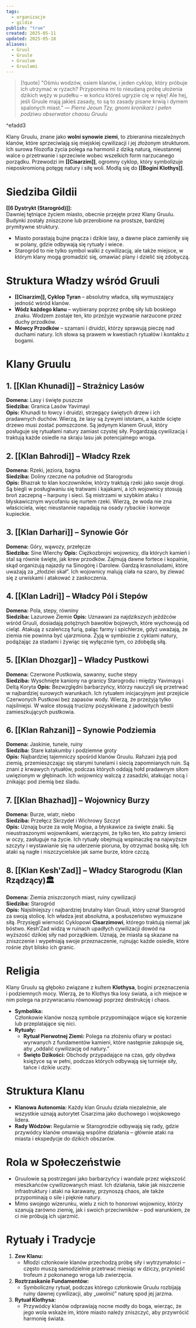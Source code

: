 ```yaml
---
tags:
  - organizacje
  - gildie
publish: "true"
created: 2025-05-11
updated: 2025-05-18
aliases:
  - Gruul
  - Gruule
  - Gruulom
  - Gruulami
---
```

> [!quote] "Ośmiu wodzów, osiem klanów, i jeden cyklop, który próbuje ich utrzymać w ryzach? Przypomina mi to nieudaną próbę ułożenia dzikich węży w pudełku – w końcu któreś ugryzie cię w rękę! Ale hej, jeśli Gruule mają jakieś zasady, to są to zasady pisane krwią i dymem spalonych miast."
>— _Pierre Jeoun Tzy, gnomi kronikarz i pełen podziwu obserwator chaosu Gruulu_

^efadd3

Klany Gruulu, znane jako **wolni synowie ziemi**, to zbieranina niezależnych klanów, które sprzeciwiają się miejskiej cywilizacji i jej złożonym strukturom. Ich surowa filozofia życia polega na harmonii z dziką naturą, nieustannej walce o przetrwanie i sprzeciwie wobec wszelkich form narzucanego porządku. Przewodzi im **[[Cisarzim]]**, ogromny cyklop, który symbolizuje nieposkromioną potęgę natury i siłę woli. Modlą się do **[[Bogini Klothys]]**.
# Siedziba Gildii
**[[6 Dystrykt (Starogród)]]:**  
Dawniej tętniące życiem miasto, obecnie przejęte przez Klany Gruulu. Budynki zostały zniszczone lub przerobione na prostsze, bardziej prymitywne struktury.
- Miasto porastają bujne pnącza i dzikie lasy, a dawne place zamieniły się w polany, gdzie odbywają się rytuały i wiece.
- Starogród to nie tylko symbol walki z cywilizacją, ale także miejsce, w którym klany mogą gromadzić się, omawiać plany i dzielić się zdobyczą.
# Struktura Władzy wśród Gruuli
- **[[Cisarzim]], Cyklop Tyran** – absolutny władca, siłą wymuszający jedność wśród klanów.
- **Wódz każdego klanu** – wybierany poprzez próbę siły lub boskiego znaku. Wodzem zostaje ten, kto przeżyje wyzwanie narzucone przez duchy przodków.
- **Mówcy Przodków** – szamani i druidzi, którzy sprawują pieczę nad duchami natury. Ich słowa są prawem w kwestiach rytuałów i kontaktu z bogami.
# Klany Gruulu
## 1. [[Klan Khunadi]] – Strażnicy Lasów
 **Domena:** Lasy i święte puszcze  
 **Siedziba:** Granica Lasów Yavimayi  
 **Opis:** Khunadi to łowcy i druidzi, strzegący świętych drzew i ich pradawnych duchów. Wierzą, że lasy są żywymi istotami, a każde ścięte drzewo musi zostać pomszczone. Są jedynym klanem Gruuli, który posługuje się rytuałami natury zamiast czystej siły. Pogardzają cywilizacją i traktują każde osiedle na skraju lasu jak potencjalnego wroga.
## 2. [[Klan Bahrodi]] – Władcy Rzek
**Domena:** Rzeki, jeziora, bagna  
**Siedziba:** Doliny rzeczne na południe od Starogrodu  
**Opis:** Bhazrak to klan koczowników, którzy traktują rzeki jako swoje drogi. Są biegli w posługiwaniu się tratwami i kajakami, a ich wojownicy stosują broń zaczepną – harpuny i sieci. Są mistrzami w szybkim ataku i błyskawicznym wycofaniu się nurtem rzeki. Wierzą, że woda nie zna właściciela, więc nieustannie napadają na osady rybackie i konwoje kupieckie.
## 3. [[Klan Darhari]] – Synowie Gór
 **Domena:** Góry, wąwozy, przełęcze  
 **Siedziba:** Sine Wierchy 
 **Opis:** Ciężkozbrojni wojownicy, dla których kamień i stal są równie święte, jak krew przodków. Zajmują dawne fortece i kopalnie, skąd organizują najazdy na Sinogórę i Darolew. Gardzą krasnoludami, które uważają za „złodziei skał”. Ich wojownicy malują ciała na szaro, by zlewać się z urwiskami i atakować z zaskoczenia.
## 4. [[Klan Ladri]] – Władcy Pól i Stepów
 **Domena:** Pola, stepy, równiny  
 **Siedziba:** Lazurowe Ziemie
 **Opis:** Uznawani za najdzikszych jeźdźców wśród Gruuli, dosiadają potężnych bawołów bojowych, które wychowują od cieląt. Atakują z szaleńczą furią, paląc farmy i spichlerze, gdyż uważają, że ziemia nie powinna być ujarzmiona. Żyją w symbiozie z cyklami natury, podążając za stadami i żywiąc się wyłącznie tym, co zdobędą siłą.
## 5. [[Klan Dhozgar]] – Władcy Pustkowi
 **Domena:** Czerwone Pustkowia, sawanny, suche stepy  
 **Siedziba:** Wyschnięte kaniony na granicy Starogrodu i między Yavimayą i Deltą Koryta
 **Opis:** Bezwzględni barbarzyńcy, którzy nauczyli się przetrwać w najbardziej surowych warunkach. Ich rytuałem inicjacyjnym jest przejście Czerwonych Pustkowi bez zapasów wody. Wierzą, że przeżyją tylko najsilniejsi. W walce stosują trucizny pozyskiwane z jadowitych bestii zamieszkujących pustkowia.
## 6. [[Klan Rahzani]] – Synowie Podziemia
 **Domena:** Jaskinie, tunele, ruiny  
 **Siedziba:** Stare katakumby i podziemne groty  
 **Opis:** Najbardziej tajemniczy spośród klanów Gruulu. Rahzani żyją pod ziemią, przemieszczając się starymi tunelami i siecią zapomnianych ruin. Są znani z krwawych rytuałów, podczas których oddają hołd pradawnym siłom uwięzionym w głębinach. Ich wojownicy walczą z zasadzki, atakując nocą i znikając pod ziemią bez śladu.
## 7. [[Klan Bhazhad]] – Wojownicy Burzy
 **Domena:** Burze, wiatr, niebo  
 **Siedziba:** Przełęcz Skrzydeł i Wichrowy Szczyt  
 **Opis:** Uznają burze za wolę Mogisa, a błyskawice za święte znaki. Są nieustraszonymi wojownikami, wierzącymi, że tylko ten, kto patrzy śmierci w oczy, zasługuje na życie. Ich rytuały obejmują wspinaczkę na najwyższe szczyty i wystawianie się na uderzenie pioruna, by otrzymać boską siłę. Ich ataki są nagłe i niszczycielskie jak same burze, które czczą.
## 8. [[Klan Kesh'Zad]] – Władcy Starogrodu (**Klan Rządzący**)🏛️
**Domena:** Ziemia zniszczonych miast, ruiny cywilizacji  
 **Siedziba:** Starogród  
 **Opis:** Najsilniejszy i najbardziej brutalny klan Gruuli, który uznał Starogród za swoją stolicę. Ich władza jest absolutna, a posłuszeństwo wymuszane siłą. Przysięgli wierność Cyklopowi **Cisarzimowi**, którego traktują niemal jak bóstwo. Kesh’Zad widzą w ruinach upadłych cywilizacji dowód na wyższość dzikiej siły nad porządkiem. Uznają, że miasta są skazane na zniszczenie i wypełniają swoje przeznaczenie, rujnując każde osiedle, które rośnie zbyt blisko ich granic.
# Religia
Klany Gruulu są głęboko związane z kultem **Klothysa**, bogini przeznaczenia i podziemnych mocy. Wierzą, że to Klothys tka losy świata, a ich miejsce w nim polega na przywracaniu równowagi poprzez destrukcję i chaos.
- **Symbolika:**  
    Członkowie klanów noszą symbole przypominające wijące się korzenie lub przeplatające się nici.
- **Rytuały:**
    - **Rytuał Pierwotnej Ziemi:** Polega na złożeniu ofiary w postaci wyrwanych z fundamentów kamieni, które następnie zakopuje się, aby „oddalić cywilizację od natury.”
    - **Święto Dzikości:** Obchody przypadające na czas, gdy obydwa księżyce są w pełni, podczas których odbywają się turnieje siły, tańce i dzikie uczty.
# Struktura Klanu
- **Klanowa Autonomia:** Każdy klan Gruulu działa niezależnie, ale wszystkie uznają autorytet Cisarzima jako duchowego i wojskowego lidera.
- **Rady Wódzów:** Regularnie w Starogrodzie odbywają się rady, gdzie przywódcy klanów omawiają wspólne działania – głównie ataki na miasta i ekspedycje do dzikich obszarów.
# Rola w Społeczeństwie
- Gruulowie są postrzegani jako barbarzyńcy i wandale przez większość mieszkańców cywilizowanych miast. Ich działania, takie jak niszczenie infrastruktury i ataki na karawany, przynoszą chaos, ale także przypominają o sile i pięknie natury.
- Mimo swojego wizerunku, wielu z nich to honorowi wojownicy, którzy szanują zarówno ziemię, jak i swoich przeciwników – pod warunkiem, że ci nie próbują ich ujarzmić.
# Rytuały i Tradycje
1. **Zew Klanu:**
    - Młodzi członkowie klanów przechodzą próbę siły i wytrzymałości – często muszą samodzielnie przetrwać miesiąc w dziczy, przynieść trofeum z pokonanego wroga lub zwierzęcia.
2. **Roztrzaskanie Fundamentów:**
    - Symboliczny rytuał, podczas którego członkowie Gruulu rozbijają ruiny dawnej cywilizacji, aby „uwolnić” naturę spod jej jarzma.
3. **Rytuał Klothysa:**
    - Przywódcy klanów odprawiają nocne modły do boga, wierząc, że jego wola wskaże im, które miasto należy zniszczyć, aby przywrócić harmonię świata.
